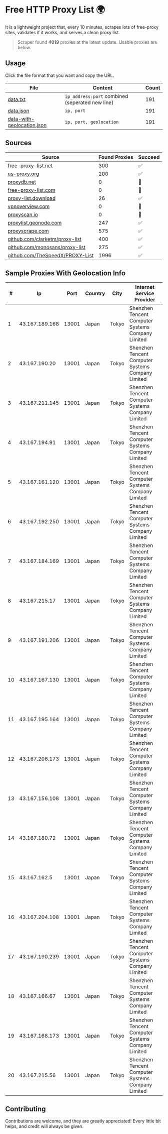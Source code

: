 
# Free HTTP Proxy List 🌍

It is a lightweight project that, every 10 minutes, scrapes lots of free-proxy sites, validates if it works, and serves a clean proxy list.


> Scraper found **4019** proxies at the latest update. Usable proxies are below.

## Usage

Click the file format that you want and copy the URL.


|File|Content|Count|
|----|-------|-----|
|[data.txt](https://raw.githubusercontent.com/themiralay/Proxy-List-World/master/data.txt)|`ip_address:port` combined (seperated new line)|191|
|[data.json](https://raw.githubusercontent.com/themiralay/Proxy-List-World/master/data.json)|`ip, port`|191|
|[data-with-geolocation.json](https://raw.githubusercontent.com/themiralay/Proxy-List-World/master/data-with-geolocation.json)|`ip, port, geolocation`|191|

## Sources

|Source|Found Proxies|Succeed|
|------|-------------|-------|
|[free-proxy-list.net](https://free-proxy-list.net)|300|✅|
|[us-proxy.org](https://www.us-proxy.org)|200|✅|
|[proxydb.net](http://proxydb.net)|0|🚫|
|[free-proxy-list.com](https://free-proxy-list.com/?page=&port=&type%5B%5D=http&type%5B%5D=https&up_time=0&search=Search)|0|🚫|
|[proxy-list.download](https://www.proxy-list.download/HTTP)|26|✅|
|[vpnoverview.com](https://vpnoverview.com/privacy/anonymous-browsing/free-proxy-servers)|0|🚫|
|[proxyscan.io](https://www.proxyscan.io)|0|🚫|
|[proxylist.geonode.com](https://proxylist.geonode.com/api/proxy-list?limit=300&page=1&sort_by=lastChecked&sort_type=desc&protocols=http,https)|247|✅|
|[proxyscrape.com](https://api.proxyscrape.com/v2/?request=displayproxies&protocol=http&timeout=10000&country=all&ssl=all&anonymity=all)|575|✅|
|[github.com/clarketm/proxy-list](https://raw.githubusercontent.com/clarketm/proxy-list/master/proxy-list-raw.txt)|400|✅|
|[github.com/monosans/proxy-list](https://raw.githubusercontent.com/monosans/proxy-list/main/proxies/http.txt)|275|✅|
|[github.com/TheSpeedX/PROXY-List](https://raw.githubusercontent.com/TheSpeedX/PROXY-List/master/http.txt)|1996|✅|


## Sample Proxies With Geolocation Info

|#|Ip|Port|Country|City|Internet Service Provider|
|-|--|----|-------|----|-------------------------|
|1|43.167.189.168|13001|Japan|Tokyo|Shenzhen Tencent Computer Systems Company Limited|
|2|43.167.190.20|13001|Japan|Tokyo|Shenzhen Tencent Computer Systems Company Limited|
|3|43.167.211.145|13001|Japan|Tokyo|Shenzhen Tencent Computer Systems Company Limited|
|4|43.167.194.91|13001|Japan|Tokyo|Shenzhen Tencent Computer Systems Company Limited|
|5|43.167.161.120|13001|Japan|Tokyo|Shenzhen Tencent Computer Systems Company Limited|
|6|43.167.192.250|13001|Japan|Tokyo|Shenzhen Tencent Computer Systems Company Limited|
|7|43.167.184.169|13001|Japan|Tokyo|Shenzhen Tencent Computer Systems Company Limited|
|8|43.167.215.17|13001|Japan|Tokyo|Shenzhen Tencent Computer Systems Company Limited|
|9|43.167.191.206|13001|Japan|Tokyo|Shenzhen Tencent Computer Systems Company Limited|
|10|43.167.167.130|13001|Japan|Tokyo|Shenzhen Tencent Computer Systems Company Limited|
|11|43.167.195.164|13001|Japan|Tokyo|Shenzhen Tencent Computer Systems Company Limited|
|12|43.167.206.173|13001|Japan|Tokyo|Shenzhen Tencent Computer Systems Company Limited|
|13|43.167.156.108|13001|Japan|Tokyo|Shenzhen Tencent Computer Systems Company Limited|
|14|43.167.180.72|13001|Japan|Tokyo|Shenzhen Tencent Computer Systems Company Limited|
|15|43.167.162.5|13001|Japan|Tokyo|Shenzhen Tencent Computer Systems Company Limited|
|16|43.167.204.108|13001|Japan|Tokyo|Shenzhen Tencent Computer Systems Company Limited|
|17|43.167.190.239|13001|Japan|Tokyo|Shenzhen Tencent Computer Systems Company Limited|
|18|43.167.166.67|13001|Japan|Tokyo|Shenzhen Tencent Computer Systems Company Limited|
|19|43.167.168.173|13001|Japan|Tokyo|Shenzhen Tencent Computer Systems Company Limited|
|20|43.167.215.56|13001|Japan|Tokyo|Shenzhen Tencent Computer Systems Company Limited|



## Contributing

Contributions are welcome, and they are greatly appreciated! Every
little bit helps, and credit will always be given.

